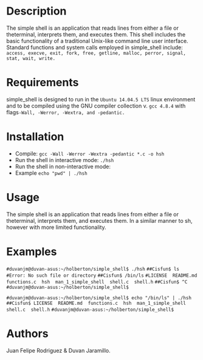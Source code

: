 # Description
The simple shell is an application that reads lines from either a file or theterminal, interprets them, and executes them. This shell includes the basic functionality of a traditional Unix-like command line user interface. 
Standard functions and system calls employed in simple_shell include:
   `access, execve, exit, fork, free, getline, malloc, perror, signal, stat, wait, write.`

# Requirements

simple_shell is designed to run in the `Ubuntu 14.04.5 LTS` linux environment and to be compiled using the GNU compiler collection v. `gcc 4.8.4` with flags`-Wall, -Werror, -Wextra, and -pedantic.`

# Installation

   - Compile: `gcc -Wall -Werror -Wextra -pedantic *.c -o hsh`
   - Run the shell in interactive mode: `./hsh`
   - Run the shell in non-interactive mode:
   - Example `echo "pwd" | ./hsh`

# Usage

The simple shell is an application that reads lines from either a file or theterminal, interprets them, and executes them. In a similar manner to sh, however with more limited functionality. 

# Examples

`#duvanjm@duvan-asus:~/holberton/simple_shell$ ./hsh`
`##Cisfun$ ls`
`#Error: No such file or directory`
`##Cisfun$ /bin/ls`
`#LICENSE  README.md  functions.c  hsh  man_1_simple_shell  shell.c  shell.h`
`##Cisfun$ ^C`
`#duvanjm@duvan-asus:~/holberton/simple_shell$`

`#duvanjm@duvan-asus:~/holberton/simple_shell$ echo "/bin/ls" | ./hsh`
`##Cisfun$ LICENSE  README.md  functions.c  hsh  man_1_simple_shell  shell.c  shell.h`
`#duvanjm@duvan-asus:~/holberton/simple_shell$`

# Authors
Juan Felipe Rodriguez & Duvan Jaramillo.